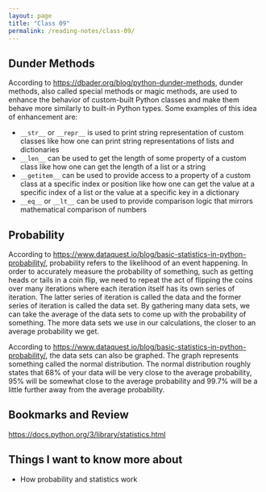 ```yaml
---
layout: page
title: "Class 09"
permalink: /reading-notes/class-09/
---
```


## Dunder Methods

According to <https://dbader.org/blog/python-dunder-methods>, dunder methods, also called special methods or magic methods, are used to enhance the behavior of custom-built Python classes and make them behave more similarly to built-in Python types. Some examples of this idea of enhancement are:

- `__str__` or `__repr__` is used to print string representation of custom classes like how one can print string representations of lists and dictionaries
- `__len__` can be used to get the length of some property of a custom class like how one can get the length of a list or a string
- `__getitem__` can be used to provide access to a property of a custom class at a specific index or position like how one can get the value at a specific index of a list or the value at a specific key in a dictionary
- `__eq__` or `__lt__` can be used to provide comparison logic that mirrors mathematical comparison of numbers

## Probability

According to <https://www.dataquest.io/blog/basic-statistics-in-python-probability/>, probability refers to the likelihood of an event happening. In order to accurately measure the probability of something, such as getting heads or tails in a coin flip, we need to repeat the act of flipping the coins over many iterations where each iteration itself has its own series of iteration. The latter series of iteration is called the data and the former series of iteration is called the data set. By gathering many data sets, we can take the average of the data sets to come up with the probability of something. The more data sets we use in our calculations, the closer to an average probability we get.

According to <https://www.dataquest.io/blog/basic-statistics-in-python-probability/>, the data sets can also be graphed. The graph represents something called the normal distribution. The normal distribution roughly states that 68% of your data will be very close to the average probability, 95% will be somewhat close to the average probability and 99.7% will be a little further away from the average probability.

## Bookmarks and Review

<https://docs.python.org/3/library/statistics.html>

## Things I want to know more about

- How probability and statistics work

